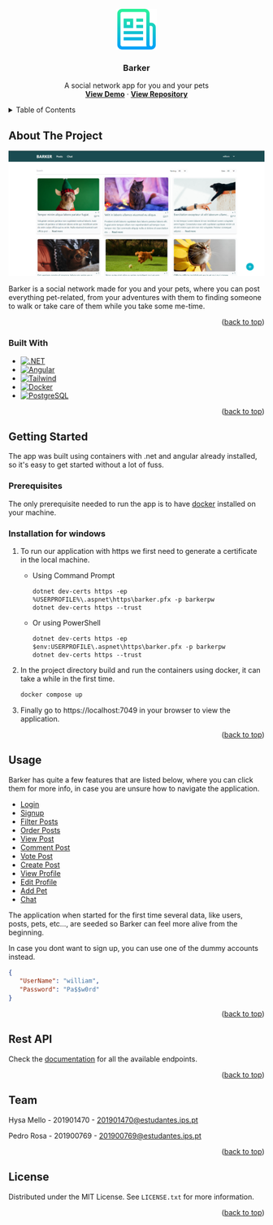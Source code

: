 <!-- PROJECT LOGO -->
<br />
<div align="center">
  <a href="https://github.com/github_username/repo_name">
    <img src="Documentation/images/logo.png" alt="Logo" width="80" height="80">
  </a>

<h3 align="center">Barker</h3>

  <p align="center">
    A social network app for you and your pets
    <br />
    <a href="https://barker.fly.dev/"><strong>View Demo</strong></a>
    ·
    <a href="https://github.com/rosa-pedro/Barker"><strong>View Repository</strong></a>
</p>
</div>



<!-- TABLE OF CONTENTS -->
<details>
  <summary>Table of Contents</summary>
  <ol>
    <li>
      <a href="#about-the-project">About The Project</a>
      <ul>
        <li><a href="#built-with">Built With</a></li>
      </ul>
    </li>
    <li>
      <a href="#getting-started">Getting Started</a>
      <ul>
        <li><a href="#prerequisites">Prerequisites</a></li>
        <li><a href="#installation">Installation</a></li>
      </ul>
    </li>
    <li><a href="#usage">Usage</a></li>
    <li><a href="#rest-api">Rest API</a></li>
    <li><a href="#team">Team</a></li>
    <li><a href="#license">License</a></li>

  </ol>
</details>



<!-- ABOUT THE PROJECT -->
## About The Project

[![Product Name Screen Shot][product-screenshot]](https://barker.fly.dev/)

Barker is a social network made for you and your pets, where you can post everything pet-related, from your adventures with them to finding someone to walk or take care of them while you take some me-time.
<p align="right">(<a href="#readme-top">back to top</a>)</p>



### Built With

* [![.NET][.NET]][.NET-url]
* [![Angular][Angular]][Angular-url]
* [![Tailwind][Tailwind]][Tailwind-url]
* [![Docker][Docker]][Docker-url]
* [![PostgreSQL][PostgreSQL]][PostgreSQL-url]

<p align="right">(<a href="#readme-top">back to top</a>)</p>



<!-- GETTING STARTED -->
## Getting Started

The app was built using containers with .net and angular already installed, so it's easy to get started without a lot of fuss.
### Prerequisites

The only prerequisite needed to run the app is to have [docker](https://www.docker.com/products/docker-desktop/) installed on your machine.

### Installation for windows

1. To run our application with https we first need to generate a certificate in the local machine.
    * Using Command Prompt

       ```shell
       dotnet dev-certs https -ep %USERPROFILE%\.aspnet\https\barker.pfx -p barkerpw
       dotnet dev-certs https --trust
       ```
    * Or using PowerShell

      ```shell
      dotnet dev-certs https -ep $env:USERPROFILE\.aspnet\https\barker.pfx -p barkerpw
      dotnet dev-certs https --trust
      ```
2. In the project directory build and run the containers using docker, it can take a while in the first time.
   ```sh
   docker compose up
   ```
3. Finally go to https://localhost:7049 in your browser to view the application.

<p align="right">(<a href="#readme-top">back to top</a>)</p>



<!-- USAGE EXAMPLES -->
## Usage

Barker has quite a few features that are listed below, where you can click them for more info, in case you are unsure how to navigate the application.

* [Login](Documentation/Usage/login.md)
* [Signup](Documentation/Usage/signup.md)
* [Filter Posts](Documentation/Usage/filter-posts.md)
* [Order Posts](Documentation/Usage/order-posts.md)
* [View Post](Documentation/Usage/view-post.md)
* [Comment Post](Documentation/Usage/comment-post.md)
* [Vote Post](Documentation/Usage/vote-post.md)
* [Create Post](Documentation/Usage/create-post.md)
* [View Profile](Documentation/Usage/view-profile.md)
* [Edit Profile](Documentation/Usage/edit-profile.md)
* [Add Pet](Documentation/Usage/add-pet.md)
* [Chat](Documentation/Usage/chat.md)


The application when started for the first time several data, like users, posts, pets, etc..., are seeded so Barker can feel more alive from the beginning.

In case you dont want to sign up, you can use one of the dummy accounts instead.

````json
{
   "UserName": "william",
   "Password": "Pa$$w0rd"
}
````

<p align="right">(<a href="#readme-top">back to top</a>)</p>

<!-- Rest API -->
## Rest API

Check the [documentation](Documentation/API/index.md) for all the available endpoints.

<p align="right">(<a href="#readme-top">back to top</a>)</p>



<!-- Team -->
## Team

Hysa Mello - 201901470 - 201901470@estudantes.ips.pt

Pedro Rosa - 201900769 - 201900769@estudantes.ips.pt

<p align="right">(<a href="#readme-top">back to top</a>)</p>



<!-- LICENSE -->
## License

Distributed under the MIT License. See `LICENSE.txt` for more information.

<p align="right">(<a href="#readme-top">back to top</a>)</p>



<!-- MARKDOWN LINKS & IMAGES -->
<!-- https://www.markdownguide.org/basic-syntax/#reference-style-links -->
[product-screenshot]: Documentation/images/homepage.png
[.NET]: https://img.shields.io/badge/.NET-5C2D91?style=for-the-badge&logo=.net&logoColor=white
[.NET-url]: https://dotnet.microsoft.com/en-us/
[Tailwind]: https://img.shields.io/badge/Tailwind_CSS-38B2AC?style=for-the-badge&logo=tailwind-css&logoColor=white
[Tailwind-url]: https://tailwindcss.com/
[Docker]: https://img.shields.io/badge/docker-%230db7ed.svg?style=for-the-badge&logo=docker&logoColor=white
[Docker-url]: https://www.docker.com/
[Angular]: https://img.shields.io/badge/Angular-DD0031?style=for-the-badge&logo=angular&logoColor=white
[Angular-url]: https://angular.io/
[PostgreSQL]: https://img.shields.io/badge/PostgreSQL-316192?style=for-the-badge&logo=postgresql&logoColor=white
[PostgreSQL-url]: https://www.postgresql.org/
